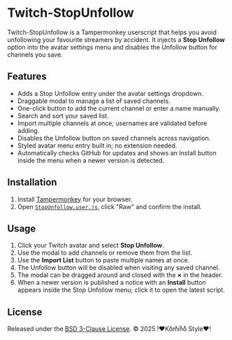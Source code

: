 # Twitch-StopUnfollow

Twitch-StopUnfollow is a Tampermonkey userscript that helps you avoid unfollowing your favourite streamers by accident. It injects a **Stop Unfollow** option into the avatar settings menu and disables the Unfollow button for channels you save.

## Features

- Adds a Stop Unfollow entry under the avatar settings dropdown.
- Draggable modal to manage a list of saved channels.
- One-click button to add the current channel or enter a name manually.
- Search and sort your saved list.
- Import multiple channels at once; usernames are validated before adding.
- Disables the Unfollow button on saved channels across navigation.
- Styled avatar menu entry built in; no extension needed.
- Automatically checks GitHub for updates and shows an Install button inside the menu when a newer version is detected.

## Installation

1. Install [Tampermonkey](https://www.tampermonkey.net/) for your browser.
2. Open [`StopUnfollow.user.js`](./StopUnfollow.user.js), click "Raw" and confirm the install.

## Usage

1. Click your Twitch avatar and select **Stop Unfollow**.
2. Use the modal to add channels or remove them from the list.
3. Use the **Import List** button to paste multiple names at once.
4. The Unfollow button will be disabled when visiting any saved channel.
5. The modal can be dragged around and closed with the **×** in the header.
6. When a newer version is published a notice with an **Install** button appears inside the Stop Unfollow menu; click it to open the latest script.

## License

Released under the [BSD 3-Clause License](LICENSE). © 2025 !♥Koͨmͧiͭnͥoͤ Style♥!
